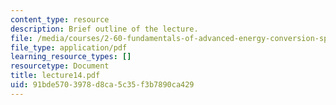 ```yaml
---
content_type: resource
description: Brief outline of the lecture.
file: /media/courses/2-60-fundamentals-of-advanced-energy-conversion-spring-2004/91bde5703978d8ca5c35f3b7890ca429_lecture14.pdf
file_type: application/pdf
learning_resource_types: []
resourcetype: Document
title: lecture14.pdf
uid: 91bde570-3978-d8ca-5c35-f3b7890ca429
---
```

